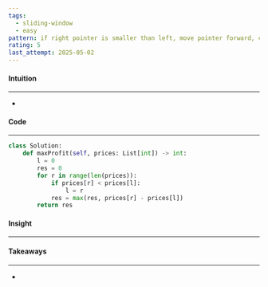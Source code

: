 ```yaml
---
tags:
  - sliding-window
  - easy
pattern: if right pointer is smaller than left, move pointer forward, calc max of cur and max
rating: 5
last_attempt: 2025-05-02
---
```


#### Intuition
---
- 

#### Code
---

```python
class Solution:
    def maxProfit(self, prices: List[int]) -> int:
        l = 0
        res = 0
        for r in range(len(prices)):
            if prices[r] < prices[l]:
                l = r
            res = max(res, prices[r] - prices[l])
        return res
```

#### Insight
---


#### Takeaways
---
- 